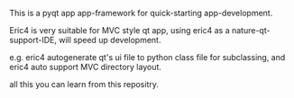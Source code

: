 This is a pyqt app app-framework for quick-starting app-development.

Eric4 is very suitable for MVC style qt app, using eric4 as a nature-qt-support-IDE, will speed up development.

e.g. eric4 autogenerate qt's ui file to python class file for subclassing, and eric4 auto support MVC directory layout.

all this you can learn from this repositry.
